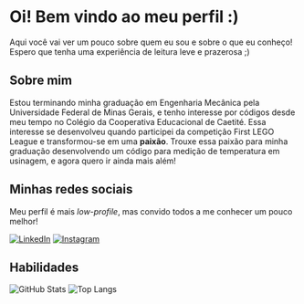 # Oi! Bem vindo ao meu perfil :)

Aqui você vai ver um pouco sobre quem eu sou e sobre o que eu conheço! Espero que tenha uma experiência de leitura leve e prazerosa ;)

## Sobre mim

Estou terminando minha graduação em Engenharia Mecânica pela Universidade Federal de Minas Gerais, e tenho interesse por códigos desde meu tempo no Colégio da Cooperativa Educacional de Caetité. Essa interesse se desenvolveu quando participei da competição First LEGO League e transformou-se em uma **paixão**. Trouxe essa paixão para minha graduação desenvolvendo um código para medição de temperatura em usinagem, e agora quero ir ainda mais além!

## Minhas redes sociais 

Meu perfil é mais *low-profile*, mas convido todos a me conhecer um pouco melhor!

[![LinkedIn](https://img.shields.io/badge/LinkedIn-0077B5?style=for-the-badge&logo=linkedin&logoColor=white)](https://www.linkedin.com/in/jo%C3%A3o-l%C3%B4bo/) [![Instagram](https://img.shields.io/badge/-Instagram-%23E4405F?style=for-the-badge&logo=instagram&logoColor=white)](https://www.instagram.com/https://www.instagram.com/joao_glt/)

## Habilidades

![GitHub Stats](https://github-readme-stats.vercel.app/api?username=SEUUSERNAME&theme=transparent&bg_color=000&border_color=30A3DC&show_icons=true&icon_color=30A3DC&title_color=ffffff&text_color=FFF&hide_title=true) ![Top Langs](https://github-readme-stats-git-masterrstaa-rickstaa.vercel.app/api/top-langs/?username=SEUUSERNAME&layout=compact&bg_color=000&border_color=30A3DC&title_color=E94D5F&text_color=FFF)

